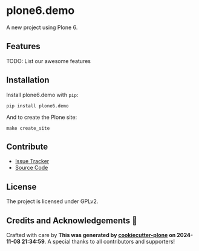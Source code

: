# plone6.demo

A new project using Plone 6.

## Features

TODO: List our awesome features

## Installation

Install plone6.demo with `pip`:

```shell
pip install plone6.demo
```
And to create the Plone site:

```shell
make create_site
```

## Contribute

- [Issue Tracker](https://github.com/collective/plone6.demo/issues)
- [Source Code](https://github.com/collective/plone6.demo/)

## License

The project is licensed under GPLv2.

## Credits and Acknowledgements 🙏

Crafted with care by **This was generated by [cookiecutter-plone](https://github.com/plone/cookieplone-templates/backend_addon) on 2024-11-08 21:34:59**. A special thanks to all contributors and supporters!
